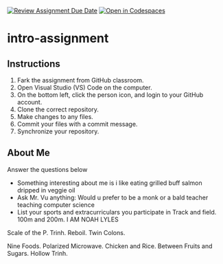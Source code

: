 [![Review Assignment Due Date](https://classroom.github.com/assets/deadline-readme-button-22041afd0340ce965d47ae6ef1cefeee28c7c493a6346c4f15d667ab976d596c.svg)](https://classroom.github.com/a/id9nvSAC)
[![Open in Codespaces](https://classroom.github.com/assets/launch-codespace-2972f46106e565e64193e422d61a12cf1da4916b45550586e14ef0a7c637dd04.svg)](https://classroom.github.com/open-in-codespaces?assignment_repo_id=15684351)
# intro-assignment

## Instructions
1. Fark the assignment from GitHub classroom.
2. Open Visual Studio (VS) Code on the computer.
3. On the bottom left, click the person icon, and login to your GitHub account.
4. Clone the correct repository.
5. Make changes to any files.
6. Commit your files with a commit message.
7. Synchronize your repository.

## About Me
Answer the questions below
* Something interesting about me is i like eating grilled buff salmon dripped in veggie oil
* Ask Mr. Vu anything: Would u prefer to be a monk or a bald teacher teaching computer science
* List your sports and extracurriculars you participate in
Track and field. 100m and 200m. I AM NOAH LYLES

Scale of the P. Trinh.
Reboil. 
Twin Colons.

Nine Foods. Polarized Microwave. Chicken and Rice. Between Fruits and Sugars. Hollow Trinh.

